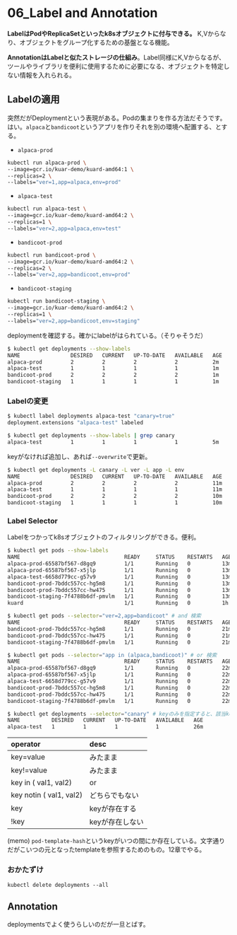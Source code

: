 # 06_Label and Annotation

**LabelはPodやReplicaSetといったk8sオブジェクトに付与できる。** K,Vからなり、オブジェクトをグループ化するための基盤となる機能。

**AnnotationはLabelと似たストレージの仕組み**。Label同様にK,Vからなるが、ツールやライブラリを便利に使用するために必要になる、オブジェクトを特定しない情報を入れられる。

## Labelの適用

突然だがDeploymentという表現がある。Podの集まりを作る方法だそうです。はい。`alpaca`と`bandicoot`というアプリを作りそれを別の環境へ配置する、とする。

- `alpaca-prod`

```sh
kubectl run alpaca-prod \
--image=gcr.io/kuar-demo/kuard-amd64:1 \
--replicas=2 \
--labels="ver=1,app=alpaca,env=prod"
```

- `alpaca-test`

```sh
kubectl run alpaca-test \
--image=gcr.io/kuar-demo/kuard-amd64:2 \
--replicas=1 \
--labels="ver=2,app=alpaca,env=test"
```

- `bandicoot-prod`

```sh
kubectl run bandicoot-prod \
--image=gcr.io/kuar-demo/kuard-amd64:2 \
--replicas=2 \
--labels="ver=2,app=bandicoot,env=prod"
```

- `bandicoot-staging`

```sh
kubectl run bandicoot-staging \
--image=gcr.io/kuar-demo/kuard-amd64:2 \
--replicas=1 \
--labels="ver=2,app=bandicoot,env=staging"
```

deploymentを確認する。確かにlabelがはられている。（そりゃそうだ）

```sh
$ kubectl get deployments --show-labels
NAME                DESIRED   CURRENT   UP-TO-DATE   AVAILABLE   AGE       LABELS
alpaca-prod         2         2         2            2           2m        app=alpaca,env=prod,ver=1
alpaca-test         1         1         1            1           1m        app=alpaca,env=test,ver=2
bandicoot-prod      2         2         2            2           1m        app=bandicoot,env=prod,ver=2
bandicoot-staging   1         1         1            1           1m        app=bandicoot,env=staging,ver=2
```

### Labelの変更

```sh
$ kubectl label deployments alpaca-test "canary=true"
deployment.extensions "alpaca-test" labeled

$ kubectl get deployments --show-labels | grep canary
alpaca-test         1         1         1            1           5m        app=alpaca,canary=true,env=test,ver=2
```

keyがなければ追加し、あれば`--overwrite`で更新。

```sh
$ kubectl get deployments -L canary -L ver -L app -L env
NAME                DESIRED   CURRENT   UP-TO-DATE   AVAILABLE   AGE       CANARY    VER       APP         ENV
alpaca-prod         2         2         2            2           11m                 1         alpaca      prod
alpaca-test         1         1         1            1           11m       false     2         alpaca      test
bandicoot-prod      2         2         2            2           10m                 2         bandicoot   prod
bandicoot-staging   1         1         1            1           10m                 2         bandicoot   staging
```

### Label Selector

Labelをつかってk8sオブジェクトのフィルタリングができる。便利。

```sh
$ kubectl get pods --show-labels
NAME                                 READY     STATUS    RESTARTS   AGE       LABELS
alpaca-prod-65587bf567-d8gq9         1/1       Running   0          13m       app=alpaca,env=prod,pod-template-hash=2114369123,ver=1
alpaca-prod-65587bf567-x5jlp         1/1       Running   0          13m       app=alpaca,env=prod,pod-template-hash=2114369123,ver=1
alpaca-test-6658d779cc-g57v9         1/1       Running   0          13m       app=alpaca,env=test,pod-template-hash=2214833577,ver=2
bandicoot-prod-7bddc557cc-hg5m8      1/1       Running   0          13m       app=bandicoot,env=prod,pod-template-hash=3688711377,ver=2
bandicoot-prod-7bddc557cc-hw475      1/1       Running   0          13m       app=bandicoot,env=prod,pod-template-hash=3688711377,ver=2
bandicoot-staging-7f4788b6df-pmvlm   1/1       Running   0          13m       app=bandicoot,env=staging,pod-template-hash=3903446289,ver=2
kuard                                1/1       Running   0          1h        <none>

$ kubectl get pods --selector="ver=2,app=bandicoot" # and 検索
NAME                                 READY     STATUS    RESTARTS   AGE
bandicoot-prod-7bddc557cc-hg5m8      1/1       Running   0          21m
bandicoot-prod-7bddc557cc-hw475      1/1       Running   0          21m
bandicoot-staging-7f4788b6df-pmvlm   1/1       Running   0          21m

$ kubectl get pods --selector="app in (alpaca,bandicoot)" # or 検索
NAME                                 READY     STATUS    RESTARTS   AGE
alpaca-prod-65587bf567-d8gq9         1/1       Running   0          22m
alpaca-prod-65587bf567-x5jlp         1/1       Running   0          22m
alpaca-test-6658d779cc-g57v9         1/1       Running   0          22m
bandicoot-prod-7bddc557cc-hg5m8      1/1       Running   0          22m
bandicoot-prod-7bddc557cc-hw475      1/1       Running   0          22m
bandicoot-staging-7f4788b6df-pmvlm   1/1       Running   0          22m

$ kubectl get deployments --selector="canary" # keyのみを指定すると、該当keyが存在するものだけを拾ってくる
NAME          DESIRED   CURRENT   UP-TO-DATE   AVAILABLE   AGE
alpaca-test   1         1         1            1           26m
```

| operator                | desc            |
| :---------------------- | :-------------- |
| key=value               | みたまま        |
| key!=value              | みたまま        |
| key in ( val1, val2)    | or              |
| key notin ( val1, val2) | どちらでもない  |
| key                     | keyが存在する   |
| !key                    | keyが存在しない |

(memo) `pod-template-hash`というkeyがいつの間にか存在している。文字通りだがこいつの元となったtemplateを参照するためのもの。12章でやる。

### おかたずけ

 `kubectl delete deployments --all`

## Annotation

deploymentsでよく使うらしいのだが一旦とばす。
